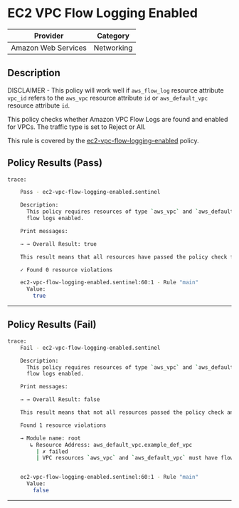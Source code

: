 # EC2 VPC Flow Logging Enabled

| Provider            | Category   |
|---------------------|------------|
| Amazon Web Services | Networking |

## Description

DISCLAIMER - This policy will work well if `aws_flow_log` resource attribute `vpc_id` 
refers to the `aws_vpc` resource attribute `id` or `aws_default_vpc` resource attribute `id`.

This policy checks whether Amazon VPC Flow Logs are found and enabled for VPCs. The traffic type is set to Reject or All.

This rule is covered by the [ec2-vpc-flow-logging-enabled](../../policies/ec2/ec2-vpc-flow-logging-enabled.sentinel) policy.

## Policy Results (Pass)
```bash
trace:

    Pass - ec2-vpc-flow-logging-enabled.sentinel

    Description:
      This policy requires resources of type `aws_vpc` and `aws_default_vpc` to have
      flow logs enabled.

    Print messages:

    → → Overall Result: true

    This result means that all resources have passed the policy check for the policy ec2-vpc-flow-logging-enabled

    ✓ Found 0 resource violations

    ec2-vpc-flow-logging-enabled.sentinel:60:1 - Rule "main"
      Value:
        true

```

---

## Policy Results (Fail)
```bash
trace:
    Fail - ec2-vpc-flow-logging-enabled.sentinel

    Description:
      This policy requires resources of type `aws_vpc` and `aws_default_vpc` to have
      flow logs enabled.

    Print messages:

    → → Overall Result: false

    This result means that not all resources passed the policy check and the protected behavior is not allowed for policy ec2-vpc-flow-logging-enabled

    Found 1 resource violations

    → Module name: root
       ↳ Resource Address: aws_default_vpc.example_def_vpc
         | ✗ failed
         | VPC resources `aws_vpc` and `aws_default_vpc` must have flow logging. https://docs.aws.amazon.com/securityhub/latest/userguide/ec2-controls.html#ec2-6 for more details.


    ec2-vpc-flow-logging-enabled.sentinel:60:1 - Rule "main"
      Value:
        false

```
---